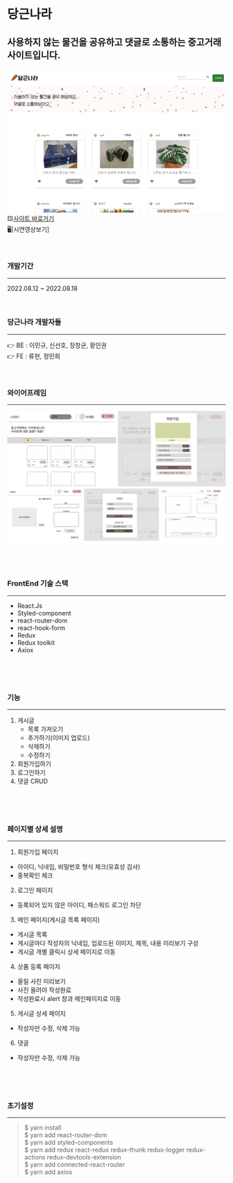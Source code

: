 # 당근나라

사용하지 않는 물건을 공유하고 댓글로 소통하는 중고거래사이트입니다.
-----------------------------------------
<img src="carrotcountry.png" ></img><br/>
🟨[사이트 바로가기](https://carrotcountry.netlify.app/)<br/>
🖥[시연영상보기]
<br/>
<br/>
<br/>

### 개발기간
---------------------------------------------
2022.08.12 ~ 2022.08.18
<br/>
<br/>
<br/>

### 당근나라 개발자들
---------------------------------------------
👉 BE : 이민규, 신선호, 장창균, 황인권<br/>
👉 FE : 류현, 정민희
<br/>
<br/>
<br/>
### 와이어프레임
----------------------------------------------------
<img src="와이어프레임1.png" ></img><br/>
<img src="와이어프레임2.png" ></img><br/>
<br/>
<br/>
<br/>

### FrontEnd 기술 스택
-------------------------------------------
- React.Js
- Styled-component
- react-router-dom
- react-hook-form
- Redux
- Redux toolkit
- Axiox
<br/>
<br/>
<br/>

### 기능
-------------------------------------------------------
1. 게시글
    * 목록 가져오기
    * 추가하기(이미지 업로드)
    * 삭제하기
    * 수정하기
2.  회원가입하기
3.  로그인하기
4.  댓글 CRUD
<br/>
<br/>
<br/>

### 페이지별 상세 설명
----------------------------------------------------
1. 회원가입 페이지
  * 아이디, 닉네임, 비밀번호 형식 체크(유효성 검사)
  * 중복확인 체크
2. 로그인 페이지
  * 등록되어 있지 않은 아이디, 패스워드 로그인 차단
3. 메인 페이지(게시글 목록 페이지)
  * 게시글 목록 
  * 게시글마다 작성자의 닉네임, 업로드된 이미지, 제목, 내용 미리보기 구성
  * 게시글 개별 클릭시 상세 페이지로 이동
4. 상품 등록 페이지
  * 올릴 사진 미리보기
  * 사진 올려야 작성완료 
  * 작성완료시 alert 창과 메인페이지로 이동
5. 게시글 상세 페이지
  * 작성자만 수정, 삭제 가능
6. 댓글 
  * 작성자만 수정, 삭제 가능
<br/>
<br/>
<br/>

### 초기설정
-------------------------------------------------
>$ yarn install   
$ yarn add react-router-dom    
$ yarn add styled-components   
$ yarn add redux react-redux redux-thunk redux-logger redux-actions redux-devtools-extension   
$ yarn add connected-react-router   
$ yarn add axios   
